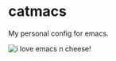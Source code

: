 # catmacs

My personal config for emacs.


![i love emacs n cheese!](https://c.tenor.com/d8wVpV9BHPcAAAAC/happy-cat.gif)
